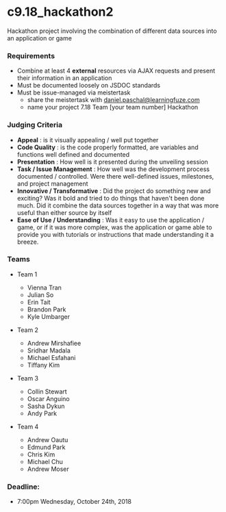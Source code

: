 # c9.18_hackathon2

Hackathon project involving the combination of different data sources into an application or game

### Requirements
- Combine at least 4 **external** resources via AJAX requests and present their information in an application
- Must be documented loosely on JSDOC standards
- Must be issue-managed via meistertask 
  - share the meistertask with daniel.paschal@learningfuze.com
  - name your project 7.18 Team [your team number] Hackathon

### Judging Criteria
- **Appeal** : is it visually appealing / well put together
- **Code Quality** : is the code properly formatted, are variables and functions well defined and documented
- **Presentation** : How well is it presented during the unveiling session
- **Task / Issue Management** : How well was the development process documented / controlled.  Were there well-defined issues, milestones, and project management
- **Innovative / Transformative** : Did the project do something new and exciting?  Was it bold and tried to do things that haven't been done much.  Did it combine the data sources together in a way that was more useful than either source by itself
- **Ease of Use / Understanding** : Was it easy to use the application / game, or if it was more complex, was the application or game able to provide you with tutorials or instructions that made understanding it a breeze.

### Teams
- Team 1
  - Vienna Tran
  - Julian So
  - Erin Tait
  - Brandon Park
  - Kyle Umbarger
  
- Team 2
  - Andrew Mirshafiee
  - Sridhar Madala
  - Michael Esfahani
  - Tiffany Kim

- Team 3
  - Collin Stewart
  - Oscar Anguino
  - Sasha Dykun
  - Andy Park

- Team 4
  - Andrew Oautu
  - Edmund Park
  - Chris Kim
  - Michael Chu
  - Andrew Moser

### Deadline: 
- 7:00pm Wednesday, October 24th, 2018

